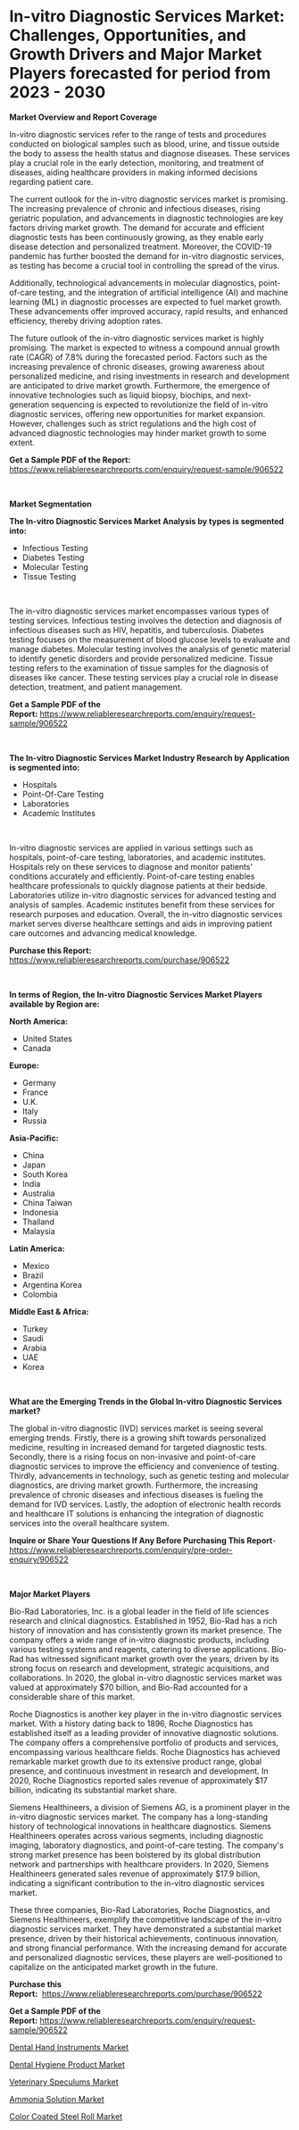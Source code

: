 <p><h1>In-vitro Diagnostic Services Market: Challenges, Opportunities, and Growth Drivers and Major Market Players forecasted for period from 2023 - 2030</h1></p><p><strong>Market Overview and Report Coverage</strong></p>
<p><p>In-vitro diagnostic services refer to the range of tests and procedures conducted on biological samples such as blood, urine, and tissue outside the body to assess the health status and diagnose diseases. These services play a crucial role in the early detection, monitoring, and treatment of diseases, aiding healthcare providers in making informed decisions regarding patient care. </p><p>The current outlook for the in-vitro diagnostic services market is promising. The increasing prevalence of chronic and infectious diseases, rising geriatric population, and advancements in diagnostic technologies are key factors driving market growth. The demand for accurate and efficient diagnostic tests has been continuously growing, as they enable early disease detection and personalized treatment. Moreover, the COVID-19 pandemic has further boosted the demand for in-vitro diagnostic services, as testing has become a crucial tool in controlling the spread of the virus.</p><p>Additionally, technological advancements in molecular diagnostics, point-of-care testing, and the integration of artificial intelligence (AI) and machine learning (ML) in diagnostic processes are expected to fuel market growth. These advancements offer improved accuracy, rapid results, and enhanced efficiency, thereby driving adoption rates.</p><p>The future outlook of the in-vitro diagnostic services market is highly promising. The market is expected to witness a compound annual growth rate (CAGR) of 7.8% during the forecasted period. Factors such as the increasing prevalence of chronic diseases, growing awareness about personalized medicine, and rising investments in research and development are anticipated to drive market growth. Furthermore, the emergence of innovative technologies such as liquid biopsy, biochips, and next-generation sequencing is expected to revolutionize the field of in-vitro diagnostic services, offering new opportunities for market expansion. However, challenges such as strict regulations and the high cost of advanced diagnostic technologies may hinder market growth to some extent.</p></p>
<p><strong>Get a Sample PDF of the Report:</strong> <a href="https://www.reliableresearchreports.com/enquiry/request-sample/906522">https://www.reliableresearchreports.com/enquiry/request-sample/906522</a></p>
<p>&nbsp;</p>
<p><strong>Market Segmentation</strong></p>
<p><strong>The In-vitro Diagnostic Services Market Analysis by types is segmented into:</strong></p>
<p><ul><li>Infectious Testing</li><li>Diabetes Testing</li><li>Molecular Testing</li><li>Tissue Testing</li></ul></p>
<p>&nbsp;</p>
<p><p>The in-vitro diagnostic services market encompasses various types of testing services. Infectious testing involves the detection and diagnosis of infectious diseases such as HIV, hepatitis, and tuberculosis. Diabetes testing focuses on the measurement of blood glucose levels to evaluate and manage diabetes. Molecular testing involves the analysis of genetic material to identify genetic disorders and provide personalized medicine. Tissue testing refers to the examination of tissue samples for the diagnosis of diseases like cancer. These testing services play a crucial role in disease detection, treatment, and patient management.</p></p>
<p><strong>Get a Sample PDF of the Report:</strong>&nbsp;<a href="https://www.reliableresearchreports.com/enquiry/request-sample/906522">https://www.reliableresearchreports.com/enquiry/request-sample/906522</a></p>
<p>&nbsp;</p>
<p><strong>The In-vitro Diagnostic Services Market Industry Research by Application is segmented into:</strong></p>
<p><ul><li>Hospitals</li><li>Point-Of-Care Testing</li><li>Laboratories</li><li>Academic Institutes</li></ul></p>
<p>&nbsp;</p>
<p><p>In-vitro diagnostic services are applied in various settings such as hospitals, point-of-care testing, laboratories, and academic institutes. Hospitals rely on these services to diagnose and monitor patients' conditions accurately and efficiently. Point-of-care testing enables healthcare professionals to quickly diagnose patients at their bedside. Laboratories utilize in-vitro diagnostic services for advanced testing and analysis of samples. Academic institutes benefit from these services for research purposes and education. Overall, the in-vitro diagnostic services market serves diverse healthcare settings and aids in improving patient care outcomes and advancing medical knowledge.</p></p>
<p><strong>Purchase this Report:</strong>&nbsp; <a href="https://www.reliableresearchreports.com/purchase/906522">https://www.reliableresearchreports.com/purchase/906522</a></p>
<p>&nbsp;</p>
<p><strong>In terms of Region, the In-vitro Diagnostic Services Market Players available by Region are:</strong></p>
<p>
    <p> <strong> North America: </strong>
        <ul>
            <li>United States</li>
            <li>Canada</li>
        </ul>
        </p> 
    <p> <strong> Europe: </strong>
        <ul>
            <li>Germany</li>
            <li>France</li>
            <li>U.K.</li>
            <li>Italy</li>
            <li>Russia</li>
        </ul>
        </p> 
    <p> <strong> Asia-Pacific: </strong>
        <ul>
            <li>China</li>
            <li>Japan</li>
            <li>South Korea</li>
            <li>India</li>
            <li>Australia</li>
            <li>China Taiwan</li>
            <li>Indonesia</li>
            <li>Thailand</li>
            <li>Malaysia</li>
        </ul>
        </p> 
    <p> <strong> Latin America: </strong>
        <ul>
            <li>Mexico</li>
            <li>Brazil</li>
            <li>Argentina Korea</li>
            <li>Colombia</li>
        </ul>
        </p> 
    <p> <strong> Middle East & Africa: </strong>
        <ul>
            <li>Turkey</li>
            <li>Saudi</li>
            <li>Arabia</li>
            <li>UAE</li>
            <li>Korea</li>
        </ul>
    </p>
    </p>
<p>&nbsp;</p>
<p><strong>What are the Emerging Trends in the Global In-vitro Diagnostic Services market?</strong></p>
<p><p>The global in-vitro diagnostic (IVD) services market is seeing several emerging trends. Firstly, there is a growing shift towards personalized medicine, resulting in increased demand for targeted diagnostic tests. Secondly, there is a rising focus on non-invasive and point-of-care diagnostic services to improve the efficiency and convenience of testing. Thirdly, advancements in technology, such as genetic testing and molecular diagnostics, are driving market growth. Furthermore, the increasing prevalence of chronic diseases and infectious diseases is fueling the demand for IVD services. Lastly, the adoption of electronic health records and healthcare IT solutions is enhancing the integration of diagnostic services into the overall healthcare system.</p></p>
<p><strong>Inquire or Share Your Questions If Any Before Purchasing This Report</strong>- <a href="https://www.reliableresearchreports.com/enquiry/pre-order-enquiry/906522">https://www.reliableresearchreports.com/enquiry/pre-order-enquiry/906522</a></p>
<p>&nbsp;</p>
<p><strong>Major Market Players</strong></p>
<p><p>Bio-Rad Laboratories, Inc. is a global leader in the field of life sciences research and clinical diagnostics. Established in 1952, Bio-Rad has a rich history of innovation and has consistently grown its market presence. The company offers a wide range of in-vitro diagnostic products, including various testing systems and reagents, catering to diverse applications. Bio-Rad has witnessed significant market growth over the years, driven by its strong focus on research and development, strategic acquisitions, and collaborations. In 2020, the global in-vitro diagnostic services market was valued at approximately $70 billion, and Bio-Rad accounted for a considerable share of this market.</p><p>Roche Diagnostics is another key player in the in-vitro diagnostic services market. With a history dating back to 1896, Roche Diagnostics has established itself as a leading provider of innovative diagnostic solutions. The company offers a comprehensive portfolio of products and services, encompassing various healthcare fields. Roche Diagnostics has achieved remarkable market growth due to its extensive product range, global presence, and continuous investment in research and development. In 2020, Roche Diagnostics reported sales revenue of approximately $17 billion, indicating its substantial market share.</p><p>Siemens Healthineers, a division of Siemens AG, is a prominent player in the in-vitro diagnostic services market. The company has a long-standing history of technological innovations in healthcare diagnostics. Siemens Healthineers operates across various segments, including diagnostic imaging, laboratory diagnostics, and point-of-care testing. The company's strong market presence has been bolstered by its global distribution network and partnerships with healthcare providers. In 2020, Siemens Healthineers generated sales revenue of approximately $17.9 billion, indicating a significant contribution to the in-vitro diagnostic services market.</p><p>These three companies, Bio-Rad Laboratories, Roche Diagnostics, and Siemens Healthineers, exemplify the competitive landscape of the in-vitro diagnostic services market. They have demonstrated a substantial market presence, driven by their historical achievements, continuous innovation, and strong financial performance. With the increasing demand for accurate and personalized diagnostic services, these players are well-positioned to capitalize on the anticipated market growth in the future.</p></p>
<p><strong>Purchase this Report:</strong>&nbsp;&nbsp;<a href="https://www.reliableresearchreports.com/purchase/906522">https://www.reliableresearchreports.com/purchase/906522</a></p>
<p></p>
<p><strong>Get a Sample PDF of the Report:</strong>&nbsp;<a href="https://www.reliableresearchreports.com/enquiry/request-sample/906522">https://www.reliableresearchreports.com/enquiry/request-sample/906522</a></p>
<p><p><a href="https://www.reportprime.com/dental-hand-instruments-r8285">Dental Hand Instruments Market</a></p><p><a href="https://www.reportprime.com/dental-hygiene-product-r8289">Dental Hygiene Product Market</a></p><p><a href="https://medium.com/@wall.see.write/veterinary-speculums-market-size-growth-forecast-2023-2030-04da2c5329be">Veterinary Speculums Market</a></p><p><a href="https://www.linkedin.com/pulse/ammonia-solution-market-size-growth-forecast-from-2023-cy8le/">Ammonia Solution Market</a></p><p><a href="https://www.linkedin.com/pulse/color-coated-steel-roll-market-insights-players-forecast-6uyqe/">Color Coated Steel Roll Market</a></p></p>